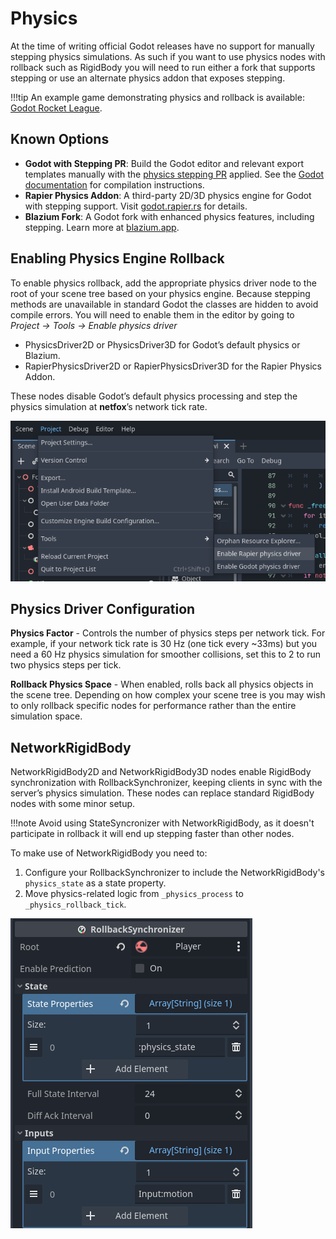 # Physics

At the time of writing official Godot releases have no support for manually
stepping physics simulations. As such if you want to use physics nodes with
rollback such as RigidBody you will need to run either a fork that supports
stepping or use an alternate physics addon that exposes stepping.

!!!tip
    An example game demonstrating physics and rollback is available: [Godot
    Rocket League].

## Known Options

- **Godot with Stepping PR**: Build the Godot editor and relevant export
  templates manually with the [physics stepping PR] applied. See the [Godot
  documentation] for compilation instructions.
- **Rapier Physics Addon**: A third-party 2D/3D physics engine for Godot with
  stepping support. Visit [godot.rapier.rs] for details.
- **Blazium Fork**: A Godot fork with enhanced physics features, including
  stepping. Learn more at [blazium.app].

## Enabling Physics Engine Rollback

To enable physics rollback, add the appropriate physics driver node to the root
of your scene tree based on your physics engine. Because stepping methods are
unavailable in standard Godot the classes are hidden to avoid compile errors.
You will need to enable them in the editor by going to *Project -> Tools ->
Enable physics driver*

- PhysicsDriver2D or PhysicsDriver3D for Godot’s default physics or Blazium.
- RapierPhysicsDriver2D or RapierPhysicsDriver3D for the Rapier Physics Addon.

These nodes disable Godot’s default physics processing and step the physics
simulation at **netfox**’s network tick rate.

![Enable physics driver menu](../assets/physics-enable.png)

## Physics Driver Configuration

**Physics Factor** -  Controls the number of physics steps per network tick.
For example, if your network tick rate is 30 Hz (one tick every ~33ms) but you
need a 60 Hz physics simulation for smoother collisions, set this to 2 to run
two physics steps per tick. 

**Rollback Physics Space** - When enabled, rolls back all physics objects in
the scene tree. Depending on how complex your scene tree is you may wish to
only rollback specific nodes for performance rather than the entire simulation
space.

## NetworkRigidBody

NetworkRigidBody2D and NetworkRigidBody3D nodes enable RigidBody
synchronization with RollbackSynchronizer, keeping clients in sync with the
server’s physics simulation. These nodes can replace standard RigidBody nodes
with some minor setup.

!!!note
    Avoid using StateSyncronizer with NetworkRigidBody, as it doesn't participate
    in rollback it will end up stepping faster than other nodes.

To make use of NetworkRigidBody you need to:

1. Configure your RollbackSynchronizer to include the NetworkRigidBody's
   `physics_state` as a state property.
2. Move physics-related logic from `_physics_process` to
   `_physics_rollback_tick`.

![State configuration for NetworkRigidBody](../assets/network-rigid-body.png)


[Godot Rocket League]: https://github.com/albertok/godot-rocket-league
[physics stepping PR]: https://github.com/godotengine/godot/pull/76462
[Godot documentation]: https://docs.godotengine.org/en/stable/contributing/development/compiling/index.html
[godot.rapier.rs]: https://godot.rapier.rs/
[blazium.app]: https://blazium.app/
